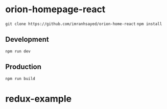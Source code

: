 # orion-homepage-react

`git clone https://github.com/imranhsayed/orion-home-react`
`npm install`

## Development
`npm run dev`

## Production
`npm run build`
# redux-example
